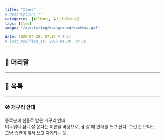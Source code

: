 ```yaml
---
title: "Items"
# description: ""
categories: [🪨Stone, 🏝️LifeStone]
tags: [Item]
image: "/assets/img/background/backtop.gif"

date: 2025-04-28. 07:10 # Init
# last_modified_at: 2025-04-28. 07:10
---
```


## 📀 머리말

---

## 📀 목록

---

### 💿 개구리 안대

동료분께 선물로 받은 개구리 안대.  
어두워야 잠이 잘 온다는 이론을 바탕으로, 잠 잘 때 안대를 쓰고 잔다. 그런 것 보다도 그냥 습관이 돼서 쓰고 자게되는 듯.  
